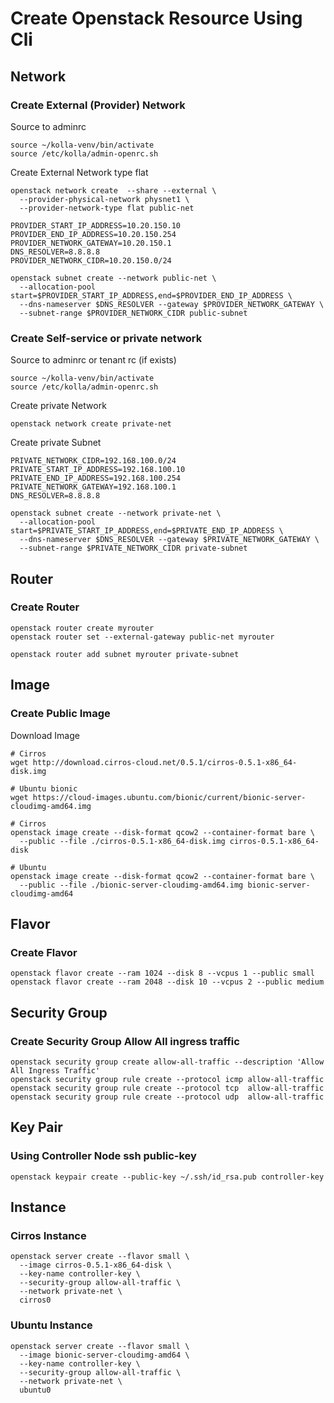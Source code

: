 # Create Openstack Resource Using Cli

## Network

### Create External (Provider) Network

Source to adminrc
```
source ~/kolla-venv/bin/activate
source /etc/kolla/admin-openrc.sh
```

Create External Network type flat
```
openstack network create  --share --external \
  --provider-physical-network physnet1 \
  --provider-network-type flat public-net
```

```
PROVIDER_START_IP_ADDRESS=10.20.150.10
PROVIDER_END_IP_ADDRESS=10.20.150.254
PROVIDER_NETWORK_GATEWAY=10.20.150.1
DNS_RESOLVER=8.8.8.8
PROVIDER_NETWORK_CIDR=10.20.150.0/24

openstack subnet create --network public-net \
  --allocation-pool start=$PROVIDER_START_IP_ADDRESS,end=$PROVIDER_END_IP_ADDRESS \
  --dns-nameserver $DNS_RESOLVER --gateway $PROVIDER_NETWORK_GATEWAY \
  --subnet-range $PROVIDER_NETWORK_CIDR public-subnet
```

### Create Self-service or private network

Source to adminrc or tenant rc (if exists)
```
source ~/kolla-venv/bin/activate
source /etc/kolla/admin-openrc.sh
```

Create private Network
```
openstack network create private-net
```

Create private Subnet
```
PRIVATE_NETWORK_CIDR=192.168.100.0/24
PRIVATE_START_IP_ADDRESS=192.168.100.10
PRIVATE_END_IP_ADDRESS=192.168.100.254
PRIVATE_NETWORK_GATEWAY=192.168.100.1
DNS_RESOLVER=8.8.8.8

openstack subnet create --network private-net \
  --allocation-pool start=$PRIVATE_START_IP_ADDRESS,end=$PRIVATE_END_IP_ADDRESS \
  --dns-nameserver $DNS_RESOLVER --gateway $PRIVATE_NETWORK_GATEWAY \
  --subnet-range $PRIVATE_NETWORK_CIDR private-subnet
```
## Router

### Create Router

```
openstack router create myrouter
openstack router set --external-gateway public-net myrouter
```

```
openstack router add subnet myrouter private-subnet
```

## Image

### Create Public Image

Download Image
```
# Cirros
wget http://download.cirros-cloud.net/0.5.1/cirros-0.5.1-x86_64-disk.img

# Ubuntu bionic
wget https://cloud-images.ubuntu.com/bionic/current/bionic-server-cloudimg-amd64.img
```

```
# Cirros
openstack image create --disk-format qcow2 --container-format bare \
  --public --file ./cirros-0.5.1-x86_64-disk.img cirros-0.5.1-x86_64-disk

# Ubuntu
openstack image create --disk-format qcow2 --container-format bare \
  --public --file ./bionic-server-cloudimg-amd64.img bionic-server-cloudimg-amd64
```

## Flavor

### Create Flavor

```
openstack flavor create --ram 1024 --disk 8 --vcpus 1 --public small
openstack flavor create --ram 2048 --disk 10 --vcpus 2 --public medium
```

## Security Group

### Create Security Group Allow All ingress traffic

```
openstack security group create allow-all-traffic --description 'Allow All Ingress Traffic'
openstack security group rule create --protocol icmp allow-all-traffic
openstack security group rule create --protocol tcp  allow-all-traffic
openstack security group rule create --protocol udp  allow-all-traffic
```

## Key Pair

### Using Controller Node ssh public-key

```
openstack keypair create --public-key ~/.ssh/id_rsa.pub controller-key
```

## Instance

### Cirros Instance

```
openstack server create --flavor small \
  --image cirros-0.5.1-x86_64-disk \
  --key-name controller-key \
  --security-group allow-all-traffic \
  --network private-net \
  cirros0
```

### Ubuntu Instance

```
openstack server create --flavor small \
  --image bionic-server-cloudimg-amd64 \
  --key-name controller-key \
  --security-group allow-all-traffic \
  --network private-net \
  ubuntu0
```
